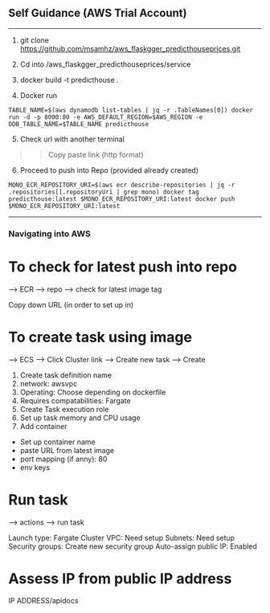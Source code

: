 ## Self Guidance (AWS Trial Account)
---
1) git clone https://github.com/msamhz/aws_flaskgger_predicthouseprices.git

2) Cd into /aws_flaskgger_predicthouseprices/service

3) docker build -t predicthouse .

4) Docker run 

``TABLE_NAME=$(aws dynamodb list-tables | jq -r .TableNames[0])
docker run -d -p 8000:80 -e AWS_DEFAULT_REGION=$AWS_REGION -e DDB_TABLE_NAME=$TABLE_NAME predicthouse``

5) Check url with another terminal 
>> Copy paste link (http format) 

6) Proceed to push into Repo (provided already created)

``MONO_ECR_REPOSITORY_URI=$(aws ecr describe-repositories | jq -r .repositories[].repositoryUri | grep mono)
docker tag predicthouse:latest $MONO_ECR_REPOSITORY_URI:latest
docker push $MONO_ECR_REPOSITORY_URI:latest``


---

### Navigating into AWS ### 

# To check for latest push into repo 
--> ECR --> repo --> check for latest image tag

Copy down URL (in order to set up in)

# To create task using image 
--> ECS --> Click Cluster link --> Create new task --> Create

1) Create task definition name 
2) network: awsvpc
3) Operating: Choose depending on dockerfile 
4) Requires compatabilities: Fargate 
5) Create Task execution role 
6) Set up task memory and CPU usage 
7) Add container 
  - Set up container name 
  - paste URL from latest image 
  - port mapping (if anny): 80 
  - env keys 
  
  #   Run task 
  --> actions --> run task 
  
  Launch type: Fargate 
  Cluster VPC: Need setup 
  Subnets: Need setup 
  Security groups: Create new security group
  Auto-assign public IP: Enabled 
  

# Assess IP from public IP address 
IP ADDRESS/apidocs

